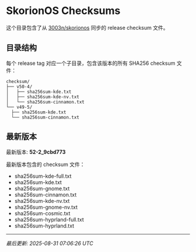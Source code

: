 # SkorionOS Checksums

这个目录包含了从 [3003n/skorionos](https://github.com/3003n/skorionos) 同步的 release checksum 文件。

## 目录结构

每个 release tag 对应一个子目录，包含该版本的所有 SHA256 checksum 文件：

```
checksum/
├── v50-4/
│   ├── sha256sum-kde.txt
│   ├── sha256sum-kde-nv.txt
│   └── sha256sum-cinnamon.txt
└── v49-5/
  ├── sha256sum-kde.txt
  └── sha256sum-cinnamon.txt
```

## 最新版本

最新版本: **52-2_9cbd773**

最新版本包含的 checksum 文件：
- sha256sum-kde-full.txt
- sha256sum-kde.txt
- sha256sum-gnome.txt
- sha256sum-cinnamon.txt
- sha256sum-kde-nv.txt
- sha256sum-gnome-nv.txt
- sha256sum-cosmic.txt
- sha256sum-hyprland-full.txt
- sha256sum-hyprland.txt

---
*最后更新: 2025-08-31 07:06:26 UTC*
